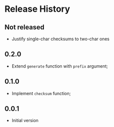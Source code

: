 # Release History

## Not released
* Justify single-char checksums to two-char ones

## 0.2.0
* Extend `generate` function with `prefix` argument;

## 0.1.0
* Implement `checksum` function;

## 0.0.1
* Initial version